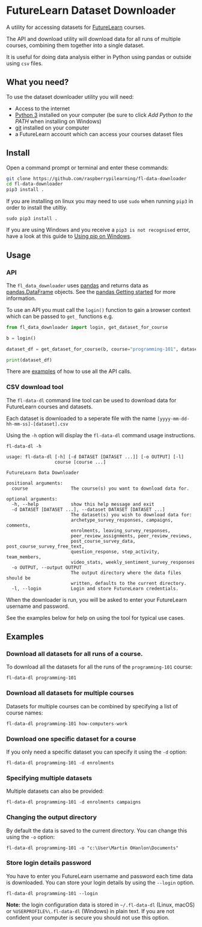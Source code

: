 # FutureLearn Dataset Downloader

A utility for accessing datasets for [FutureLearn](https://futurelearn.com) courses.

The API and download utility will download data for all runs of multiple courses, combining them together into a single dataset. 

It is useful for doing data analysis either in Python using pandas or outside using `csv` files.

## What you need?

To use the dataset downloader utility you will need:
- Access to the internet
- [Python 3](https://www.python.org/downloads/) installed on your computer (be sure to click *Add Python to the PATH* when installing on Windows)
- [git](https://git-scm.com/downloads) installed on your computer
- a FutureLearn account which can access your courses dataset files

## Install

Open a command prompt or terminal and enter these commands:

```bash
git clone https://github.com/raspberrypilearning/fl-data-downloader
cd fl-data-downloader
pip3 install .
```

If you are installing on linux you may need to use `sudo` when running `pip3` in order to install the utiltiy.

```
sudo pip3 install .
```

If you are using Windows and you receive a `pip3 is not recognised` error, have a look at this guide to [Using pip on Windows](https://projects.raspberrypi.org/en/projects/using-pip-on-windows).


## Usage

### API

The `fl_data_downloader` uses [pandas](https://pandas.pydata.org/) and returns data as [pandas.DataFrame](https://pandas.pydata.org/pandas-docs/stable/reference/api/pandas.DataFrame.html) objects. See the [pandas Getting started](https://pandas.pydata.org/pandas-docs/stable/getting_started/index.html) for more information.

To use an API you must call the `login()` function to gain a `b`rowser context which can be passed to `get_` functions e.g.

```python
from fl_data_downloader import login, get_dataset_for_course

b = login()

dataset_df = get_dataset_for_course(b, course="programming-101", dataset="enrolments")

print(dataset_df)
```

There are [examples](https://github.com/raspberrypilearning/fl-data-downloader/tree/meta_data/fl_data_downloader/examples) of how to use all the API calls.

### CSV download tool

The `fl-data-dl` command line tool can be used to download data for FutureLearn courses and datasets.

Each dataset is downloaded to a seperate file with the name `[yyyy-mm-dd-hh-mm-ss]-[dataset].csv`

Using the `-h` option will display the `fl-data-dl` command usage instructions.

```
fl-data-dl -h
```

```
usage: fl-data-dl [-h] [-d DATASET [DATASET ...]] [-o OUTPUT] [-l]
                  course [course ...]

FutureLearn Data Downloader

positional arguments:
  course                The course(s) you want to download data for.

optional arguments:
  -h, --help            show this help message and exit
  -d DATASET [DATASET ...], --dataset DATASET [DATASET ...]
                        The dataset(s) you wish to download data for:
                        archetype_survey_responses, campaigns, comments,
                        enrolments, leaving_survey_responses,
                        peer_review_assignments, peer_review_reviews,
                        post_course_survey_data, post_course_survey_free_text,
                        question_response, step_activity, team_members,
                        video_stats, weekly_sentiment_survey_responses
  -o OUTPUT, --output OUTPUT
                        The output directory where the data files should be
                        written, defaults to the current directory.
  -l, --login           Login and store FutureLearn credentials.
```

When the downloader is run, you will be asked to enter your FutureLearn username and password. 

See the examples below for help on using the tool for typical use cases.

## Examples

### Download all datasets for all runs of a course.

To download all the datasets for all the runs of the `programming-101` course:

```
fl-data-dl programming-101
```

### Download all datasets for multiple courses

Datasets for multiple courses can be combined by specifying a list of course names:

```
fl-data-dl programming-101 how-computers-work
```

### Download one specific dataset for a course

If you only need a specific dataset you can specify it using the `-d` option:

```
fl-data-dl programming-101 -d enrolments
```

### Specifying multiple datasets

Multiple datasets can also be provided:

```
fl-data-dl programming-101 -d enrolments campaigns
```

### Changing the output directory 

By default the data is saved to the current directory. You can change this using the `-o` option:

```
fl-data-dl programming-101 -o "c:\User\Martin OHanlon\Documents"
```

### Store login details password

You have to enter you FutureLearn username and password each time data is downloaded. You can store your login details by using the `--login` option.

```
fl-data-dl programming-101 --login
```

**Note:** the login configuration data is stored in `~/.fl-data-dl` (Linux, macOS) or `%USERPROFILE%\.fl-data-dl` (Windows) in plain text. If you are not confident your computer is secure you should not use this option.

